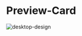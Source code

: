 # Preview-Card

![desktop-design](https://user-images.githubusercontent.com/76236208/115960021-6dca5080-a50f-11eb-8f32-46adee07f82f.jpg)

